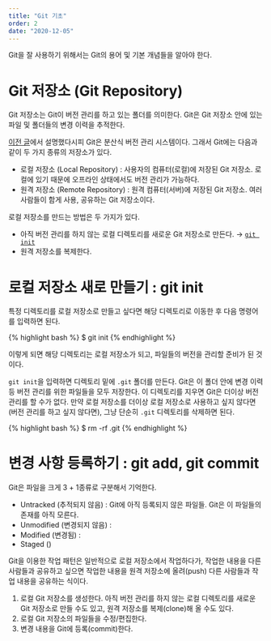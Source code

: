 ```yaml
---
title: "Git 기초"
order: 2
date: "2020-12-05"
---
```



Git을 잘 사용하기 위해서는 Git의 용어 및 기본 개념들을 알아야 한다.

# Git 저장소 (Git Repository)

Git 저장소는 Git이 버전 관리를 하고 있는 폴더를 의미한다. Git은 Git 저장소 안에 있는 파일 및 폴더들의 변경 이력을 추적한다.

[이전 글](/git/02-vcs)에서 설명했다시피 Git은 분산식 버전 관리 시스템이다. 그래서 Git에는 다음과 같이 두 가지 종류의 저장소가 있다.

- 로컬 저장소 (Local Repository) : 사용자의 컴퓨터(로컬)에 저장된 Git 저장소. 로컬에 있기 때문에 오프라인 상태에서도 버전 관리가 가능하다.
- 원격 저장소 (Remote Repository) : 원격 컴퓨터(서버)에 저장된 Git 저장소. 여러 사람들이 함게 사용, 공유하는 Git 저장소이다.

로컬 저장소를 만드는 방법은 두 가지가 있다.

- 아직 버전 관리를 하지 않는 로컬 디렉토리를 새로운 Git 저장소로 만든다. → [`git init`](#kramdown_로컬-저장소-새로-만들기--git-init)
- 원격 저장소를 복제한다.

# 로컬 저장소 새로 만들기 : git init

특정 디렉토리를 로컬 저장소로 만들고 싶다면 해당 디렉토리로 이동한 후 다음 명령어를 입력하면 된다.

{% highlight bash %}
$ git init
{% endhighlight %}

이렇게 되면 해당 디렉토리는 로컬 저장소가 되고, 파일들의 버전을 관리할 준비가 된 것이다.

`git init`을 입력하면 디렉토리 밑에 `.git` 폴더를 만든다. Git은 이 폴더 안에 변경 이력 등 버전 관리를 위한 파일들을 모두 저장한다. 이 디렉토리를 지우면 Git은 더이상 버전 관리를 할 수가 없다. 만약 로컬 저장소를 더이상 로컬 저장소로 사용하고 싶지 않다면(버전 관리를 하고 싶지 않다면), 그냥 단순히 `.git` 디렉토리를 삭제하면 된다.

{% highlight bash %}
$ rm -rf .git
{% endhighlight %}

# 변경 사항 등록하기 : git add, git commit

Git은 파일을 크게 3 + 1종류로 구분해서 기억한다.

- Untracked (추적되지 않음) : Git에 아직 등록되지 않은 파일들. Git은 이 파일들의 존재를 아직 모른다.
- Unmodified (변경되지 않음) : 
- Modified (변경됨) : 
- Staged ()



Git을 이용한 작업 패턴은 일반적으로 로컬 저장소에서 작업하다가, 작업한 내용을 다른 사람들과 공유하고 싶으면 작업한 내용을 원격 저장소에 올려(push) 다른 사람들과 작업 내용을 공유하는 식이다.

1. 로컬 Git 저장소를 생성한다. 아직 버전 관리를 하지 않는 로컬 디렉토리를 새로운 Git 저장소로 만들 수도 있고, 원격 저장소를 복제(clone)해 올 수도 있다.
2. 로컬 Git 저장소의 파일들을 수정/편집한다.
3. 변경 내용을 Git에 등록(commit)한다.